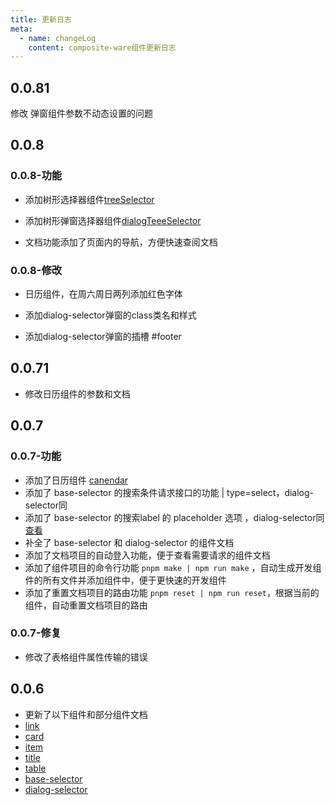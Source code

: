 ```yaml
---
title: 更新日志
meta:
  - name: changeLog
    content: composite-ware组件更新日志
---
```


## 0.0.81

  修改 弹窗组件参数不动态设置的问题

## 0.0.8

### 0.0.8-功能

- 添加树形选择器组件[treeSelector](/zh-CN/components/tree-selector)

- 添加树形弹窗选择器组件[dialogTeeeSelector](/zh-CN/components/dialog-tree-selector)

- 文档功能添加了页面内的导航，方便快速查阅文档

### 0.0.8-修改

- 日历组件，在周六周日两列添加红色字体

- 添加dialog-selector弹窗的class类名和样式

- 添加dialog-selector弹窗的插槽 #footer

## 0.0.71

- 修改日历组件的参数和文档

## 0.0.7

### 0.0.7-功能

- 添加了日历组件 [canendar](/zh-CN/components/calendar)
- 添加了 base-selector 的搜索条件请求接口的功能 | type=select，dialog-selector同
- 添加了 base-selector 的搜索label 的 placeholder 选项 ，dialog-selector同[查看](/zh-CN/components/base-selector)
- 补全了 base-selector 和 dialog-selector 的组件文档
- 添加了文档项目的自动登入功能，便于查看需要请求的组件文档
- 添加了组件项目的命令行功能 `pnpm make | npm run make` ，自动生成开发组件的所有文件并添加组件中，便于更快速的开发组件
- 添加了重置文档项目的路由功能 `pnpm reset | npm run reset`，根据当前的组件，自动重置文档项目的路由

### 0.0.7-修复

- 修改了表格组件属性传输的错误

## 0.0.6

- 更新了以下组件和部分组件文档
- [link](/zh-CN/components/link)
- [card](/zh-CN/components/card)
- [item](/zh-CN/components/item)
- [title](/zh-CN/components/title)
- [table](/zh-CN/components/table)
- [base-selector](/zh-CN/components/base-selector)
- [dialog-selector](/zh-CN/components/dialog-selector)
